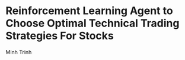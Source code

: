 # Reinforcement Learning Agent to Choose Optimal Technical Trading Strategies For Stocks
Minh Trinh

